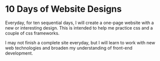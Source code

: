 # 10 Days of Website Designs

Everyday, for ten sequential days, I will create a one-page website with a new or interesting design. This is intended to help me practice css and a couple of css frameworks.

I may not finish a complete site everyday, but I will learn to work with new web technologies and broaden my understanding of front-end development.
